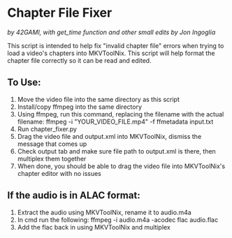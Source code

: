 # Chapter File Fixer

*by 42GAMI, with get_time function and other small edits by Jon Ingoglia*

This script is intended to help fix "invalid chapter file" errors when trying to load a video's chapters into MKVToolNix. This script will help format the chapter file correctly so it can be read and edited.

## To Use:

1. Move the video file into the same directory as this script
2. Install/copy ffmpeg into the same directory
3. Using ffmpeg, run this command, replacing the filename with the actual filename:
    ffmpeg -i "YOUR_VIDEO_FILE.mp4" -f ffmetadata input.txt
4. Run chapter_fixer.py
5. Drag the video file and output.xml into MKVToolNix, dismiss the message that comes up
6. Check output tab and make sure file path to output.xml is there, then multiplex them together
7. When done, you should be able to drag the video file into MKVToolNix's chapter editor with no issues

## If the audio is in ALAC format:

1. Extract the audio using MKVToolNix, rename it to audio.m4a
2. In cmd run the following: 
    ffmpeg -i audio.m4a -acodec flac audio.flac
3. Add the flac back in using MKVToolNix and multiplex